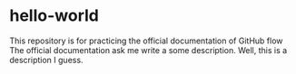 # hello-world
This repository is for practicing the official documentation of GitHub flow
The official documentation ask me write a some description. Well, this is a description I guess.
